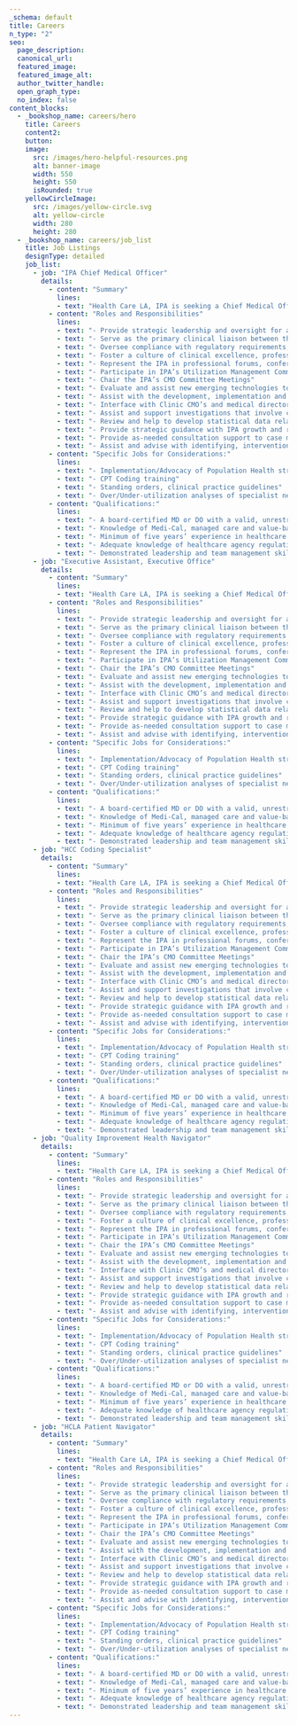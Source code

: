 ```yaml
---
_schema: default
title: Careers
n_type: "2"
seo:
  page_description:
  canonical_url:
  featured_image:
  featured_image_alt:
  author_twitter_handle:
  open_graph_type:
  no_index: false
content_blocks:
  - _bookshop_name: careers/hero
    title: Careers
    content2:
    button:
    image:
      src: /images/hero-helpful-resources.png
      alt: banner-image
      width: 550
      height: 550
      isRounded: true
    yellowCircleImage:
      src: /images/yellow-circle.svg
      alt: yellow-circle
      width: 280
      height: 280
  - _bookshop_name: careers/job_list
    title: Job Listings
    designType: detailed
    job_list:
      - job: "IPA Chief Medical Officer"
        details:
          - content: "Summary"
            lines:
            - text: "Health Care LA, IPA is seeking a Chief Medical Officer (CMO). Reporting directly to the CEO, the CMO will serve as a pivotal leader overseeing all medical aspects of the IPA, including oversight of HCLA’s Management Services Organization (MSO), to help the IPA meet all the regulatory and compliance requirements. The CMO will spearhead initiatives to enhance the performance and quality of care provided by our network of providers, collaborating closely with HCLA’s Health Centers’ CMOs and specialists. The CMO will be instrumental in establishing and fostering relationships with external stakeholders, advocacy groups, and health plan partners. As the physician champion of the IPA, the CMO will play a pivotal role in driving innovation, quality improvement, and strategic growth initiatives. This position offers a unique opportunity to lead transformative change in healthcare delivery within a dynamic and forward-thinking organization."
          - content: "Roles and Responsibilities"
            lines:
            - text: "- Provide strategic leadership and oversight for all medical aspects of the IPA, including MSO’s delegated responsibilities, including utilization management decisions and policies"
            - text: "- Serve as the primary clinical liaison between the IPA and the MSO, external stakeholders, health plan partners, fostering collaborative clinical relationships and strategic partnerships"
            - text: "- Oversee compliance with regulatory requirements, accreditation standards, and quality improvement initiatives, ensuring adherence to industry best practices and established guidelines"
            - text: "- Foster a culture of clinical excellence, professional development, and continuous learning among IPA’s providers to enhance the quality, efficiency, and effectiveness of care delivery across the network"
            - text: "- Represent the IPA in professional forums, conferences, and industry events, advocating for the organization’s interests and promoting its reputation as a leader in healthcare delivery innovation and excellence"
            - text: "- Participate in IPA’s Utilization Management Committee and Credentialing Committee meetings"
            - text: "- Chair the IPA’s CMO Committee Meetings"
            - text: "- Evaluate and assist new emerging technologies to be implemented within the IPA"
            - text: "- Assist with the development, implementation and regular review of safety initiatives, practice protocols for emerging chronic conditions, patient care policies, and organizational policies based on evidenced based medicine, best practices, and industry standards."
            - text: "- Interface with Clinic CMO’s and medical directors to develop and maintain standards of professional expectations and performance for medical and clinical staff"
            - text: "- Assist and support investigations that involve compliance, grievances, and potential quality incidence cases. (Chart reviews, audit related findings)"
            - text: "- Review and help to develop statistical data related to patient care and patient outcomes, to continually improve medical practices"
            - text: "- Provide strategic guidance with IPA growth and retainment of population in all major spaces (Medi-Cal, commercial, Medicare), as well as special vulnerable populations of focus"
            - text: "- Provide as-needed consultation support to case management for complex patient cases."
            - text: "- Assist and advise with identifying, intervention, and resolution of cases of fraud, waste, and abuse."
          - content: "Specific Jobs for Considerations:"
            lines:
            - text: "- Implementation/Advocacy of Population Health strategies (risk stratification, empanelment, etc.)"
            - text: "- CPT Coding training"
            - text: "- Standing orders, clinical practice guidelines"
            - text: "- Over/Under-utilization analyses of specialist network providers"
          - content: "Qualifications:"
            lines:
            - text: "- A board-certified MD or DO with a valid, unrestricted California State medical license."
            - text: "- Knowledge of Medi-Cal, managed care and value-based reimbursement models preferred."
            - text: "- Minimum of five years’ experience in healthcare management required, preferably in an FQHC setting."
            - text: "- Adequate knowledge of healthcare agency regulations and standards."
            - text: "- Demonstrated leadership and team management skills."
      - job: "Executive Assistant, Executive Office"
        details:
          - content: "Summary"
            lines:
            - text: "Health Care LA, IPA is seeking a Chief Medical Officer (CMO). Reporting directly to the CEO, the CMO will serve as a pivotal leader overseeing all medical aspects of the IPA, including oversight of HCLA’s Management Services Organization (MSO), to help the IPA meet all the regulatory and compliance requirements. The CMO will spearhead initiatives to enhance the performance and quality of care provided by our network of providers, collaborating closely with HCLA’s Health Centers’ CMOs and specialists. The CMO will be instrumental in establishing and fostering relationships with external stakeholders, advocacy groups, and health plan partners. As the physician champion of the IPA, the CMO will play a pivotal role in driving innovation, quality improvement, and strategic growth initiatives. This position offers a unique opportunity to lead transformative change in healthcare delivery within a dynamic and forward-thinking organization."
          - content: "Roles and Responsibilities"
            lines:
            - text: "- Provide strategic leadership and oversight for all medical aspects of the IPA, including MSO’s delegated responsibilities, including utilization management decisions and policies"
            - text: "- Serve as the primary clinical liaison between the IPA and the MSO, external stakeholders, health plan partners, fostering collaborative clinical relationships and strategic partnerships"
            - text: "- Oversee compliance with regulatory requirements, accreditation standards, and quality improvement initiatives, ensuring adherence to industry best practices and established guidelines"
            - text: "- Foster a culture of clinical excellence, professional development, and continuous learning among IPA’s providers to enhance the quality, efficiency, and effectiveness of care delivery across the network"
            - text: "- Represent the IPA in professional forums, conferences, and industry events, advocating for the organization’s interests and promoting its reputation as a leader in healthcare delivery innovation and excellence"
            - text: "- Participate in IPA’s Utilization Management Committee and Credentialing Committee meetings"
            - text: "- Chair the IPA’s CMO Committee Meetings"
            - text: "- Evaluate and assist new emerging technologies to be implemented within the IPA"
            - text: "- Assist with the development, implementation and regular review of safety initiatives, practice protocols for emerging chronic conditions, patient care policies, and organizational policies based on evidenced based medicine, best practices, and industry standards."
            - text: "- Interface with Clinic CMO’s and medical directors to develop and maintain standards of professional expectations and performance for medical and clinical staff"
            - text: "- Assist and support investigations that involve compliance, grievances, and potential quality incidence cases. (Chart reviews, audit related findings)"
            - text: "- Review and help to develop statistical data related to patient care and patient outcomes, to continually improve medical practices"
            - text: "- Provide strategic guidance with IPA growth and retainment of population in all major spaces (Medi-Cal, commercial, Medicare), as well as special vulnerable populations of focus"
            - text: "- Provide as-needed consultation support to case management for complex patient cases."
            - text: "- Assist and advise with identifying, intervention, and resolution of cases of fraud, waste, and abuse."
          - content: "Specific Jobs for Considerations:"
            lines:
            - text: "- Implementation/Advocacy of Population Health strategies (risk stratification, empanelment, etc.)"
            - text: "- CPT Coding training"
            - text: "- Standing orders, clinical practice guidelines"
            - text: "- Over/Under-utilization analyses of specialist network providers"
          - content: "Qualifications:"
            lines:
            - text: "- A board-certified MD or DO with a valid, unrestricted California State medical license."
            - text: "- Knowledge of Medi-Cal, managed care and value-based reimbursement models preferred."
            - text: "- Minimum of five years’ experience in healthcare management required, preferably in an FQHC setting."
            - text: "- Adequate knowledge of healthcare agency regulations and standards."
            - text: "- Demonstrated leadership and team management skills."
      - job: "HCC Coding Specialist"
        details:
          - content: "Summary"
            lines:
            - text: "Health Care LA, IPA is seeking a Chief Medical Officer (CMO). Reporting directly to the CEO, the CMO will serve as a pivotal leader overseeing all medical aspects of the IPA, including oversight of HCLA’s Management Services Organization (MSO), to help the IPA meet all the regulatory and compliance requirements. The CMO will spearhead initiatives to enhance the performance and quality of care provided by our network of providers, collaborating closely with HCLA’s Health Centers’ CMOs and specialists. The CMO will be instrumental in establishing and fostering relationships with external stakeholders, advocacy groups, and health plan partners. As the physician champion of the IPA, the CMO will play a pivotal role in driving innovation, quality improvement, and strategic growth initiatives. This position offers a unique opportunity to lead transformative change in healthcare delivery within a dynamic and forward-thinking organization."
          - content: "Roles and Responsibilities"
            lines:
            - text: "- Provide strategic leadership and oversight for all medical aspects of the IPA, including MSO’s delegated responsibilities, including utilization management decisions and policies"
            - text: "- Serve as the primary clinical liaison between the IPA and the MSO, external stakeholders, health plan partners, fostering collaborative clinical relationships and strategic partnerships"
            - text: "- Oversee compliance with regulatory requirements, accreditation standards, and quality improvement initiatives, ensuring adherence to industry best practices and established guidelines"
            - text: "- Foster a culture of clinical excellence, professional development, and continuous learning among IPA’s providers to enhance the quality, efficiency, and effectiveness of care delivery across the network"
            - text: "- Represent the IPA in professional forums, conferences, and industry events, advocating for the organization’s interests and promoting its reputation as a leader in healthcare delivery innovation and excellence"
            - text: "- Participate in IPA’s Utilization Management Committee and Credentialing Committee meetings"
            - text: "- Chair the IPA’s CMO Committee Meetings"
            - text: "- Evaluate and assist new emerging technologies to be implemented within the IPA"
            - text: "- Assist with the development, implementation and regular review of safety initiatives, practice protocols for emerging chronic conditions, patient care policies, and organizational policies based on evidenced based medicine, best practices, and industry standards."
            - text: "- Interface with Clinic CMO’s and medical directors to develop and maintain standards of professional expectations and performance for medical and clinical staff"
            - text: "- Assist and support investigations that involve compliance, grievances, and potential quality incidence cases. (Chart reviews, audit related findings)"
            - text: "- Review and help to develop statistical data related to patient care and patient outcomes, to continually improve medical practices"
            - text: "- Provide strategic guidance with IPA growth and retainment of population in all major spaces (Medi-Cal, commercial, Medicare), as well as special vulnerable populations of focus"
            - text: "- Provide as-needed consultation support to case management for complex patient cases."
            - text: "- Assist and advise with identifying, intervention, and resolution of cases of fraud, waste, and abuse."
          - content: "Specific Jobs for Considerations:"
            lines:
            - text: "- Implementation/Advocacy of Population Health strategies (risk stratification, empanelment, etc.)"
            - text: "- CPT Coding training"
            - text: "- Standing orders, clinical practice guidelines"
            - text: "- Over/Under-utilization analyses of specialist network providers"
          - content: "Qualifications:"
            lines:
            - text: "- A board-certified MD or DO with a valid, unrestricted California State medical license."
            - text: "- Knowledge of Medi-Cal, managed care and value-based reimbursement models preferred."
            - text: "- Minimum of five years’ experience in healthcare management required, preferably in an FQHC setting."
            - text: "- Adequate knowledge of healthcare agency regulations and standards."
            - text: "- Demonstrated leadership and team management skills."
      - job: "Quality Improvement Health Navigator"
        details:
          - content: "Summary"
            lines:
            - text: "Health Care LA, IPA is seeking a Chief Medical Officer (CMO). Reporting directly to the CEO, the CMO will serve as a pivotal leader overseeing all medical aspects of the IPA, including oversight of HCLA’s Management Services Organization (MSO), to help the IPA meet all the regulatory and compliance requirements. The CMO will spearhead initiatives to enhance the performance and quality of care provided by our network of providers, collaborating closely with HCLA’s Health Centers’ CMOs and specialists. The CMO will be instrumental in establishing and fostering relationships with external stakeholders, advocacy groups, and health plan partners. As the physician champion of the IPA, the CMO will play a pivotal role in driving innovation, quality improvement, and strategic growth initiatives. This position offers a unique opportunity to lead transformative change in healthcare delivery within a dynamic and forward-thinking organization."
          - content: "Roles and Responsibilities"
            lines:
            - text: "- Provide strategic leadership and oversight for all medical aspects of the IPA, including MSO’s delegated responsibilities, including utilization management decisions and policies"
            - text: "- Serve as the primary clinical liaison between the IPA and the MSO, external stakeholders, health plan partners, fostering collaborative clinical relationships and strategic partnerships"
            - text: "- Oversee compliance with regulatory requirements, accreditation standards, and quality improvement initiatives, ensuring adherence to industry best practices and established guidelines"
            - text: "- Foster a culture of clinical excellence, professional development, and continuous learning among IPA’s providers to enhance the quality, efficiency, and effectiveness of care delivery across the network"
            - text: "- Represent the IPA in professional forums, conferences, and industry events, advocating for the organization’s interests and promoting its reputation as a leader in healthcare delivery innovation and excellence"
            - text: "- Participate in IPA’s Utilization Management Committee and Credentialing Committee meetings"
            - text: "- Chair the IPA’s CMO Committee Meetings"
            - text: "- Evaluate and assist new emerging technologies to be implemented within the IPA"
            - text: "- Assist with the development, implementation and regular review of safety initiatives, practice protocols for emerging chronic conditions, patient care policies, and organizational policies based on evidenced based medicine, best practices, and industry standards."
            - text: "- Interface with Clinic CMO’s and medical directors to develop and maintain standards of professional expectations and performance for medical and clinical staff"
            - text: "- Assist and support investigations that involve compliance, grievances, and potential quality incidence cases. (Chart reviews, audit related findings)"
            - text: "- Review and help to develop statistical data related to patient care and patient outcomes, to continually improve medical practices"
            - text: "- Provide strategic guidance with IPA growth and retainment of population in all major spaces (Medi-Cal, commercial, Medicare), as well as special vulnerable populations of focus"
            - text: "- Provide as-needed consultation support to case management for complex patient cases."
            - text: "- Assist and advise with identifying, intervention, and resolution of cases of fraud, waste, and abuse."
          - content: "Specific Jobs for Considerations:"
            lines:
            - text: "- Implementation/Advocacy of Population Health strategies (risk stratification, empanelment, etc.)"
            - text: "- CPT Coding training"
            - text: "- Standing orders, clinical practice guidelines"
            - text: "- Over/Under-utilization analyses of specialist network providers"
          - content: "Qualifications:"
            lines:
            - text: "- A board-certified MD or DO with a valid, unrestricted California State medical license."
            - text: "- Knowledge of Medi-Cal, managed care and value-based reimbursement models preferred."
            - text: "- Minimum of five years’ experience in healthcare management required, preferably in an FQHC setting."
            - text: "- Adequate knowledge of healthcare agency regulations and standards."
            - text: "- Demonstrated leadership and team management skills."
      - job: "HCLA Patient Navigator"
        details:
          - content: "Summary"
            lines:
            - text: "Health Care LA, IPA is seeking a Chief Medical Officer (CMO). Reporting directly to the CEO, the CMO will serve as a pivotal leader overseeing all medical aspects of the IPA, including oversight of HCLA’s Management Services Organization (MSO), to help the IPA meet all the regulatory and compliance requirements. The CMO will spearhead initiatives to enhance the performance and quality of care provided by our network of providers, collaborating closely with HCLA’s Health Centers’ CMOs and specialists. The CMO will be instrumental in establishing and fostering relationships with external stakeholders, advocacy groups, and health plan partners. As the physician champion of the IPA, the CMO will play a pivotal role in driving innovation, quality improvement, and strategic growth initiatives. This position offers a unique opportunity to lead transformative change in healthcare delivery within a dynamic and forward-thinking organization."
          - content: "Roles and Responsibilities"
            lines:
            - text: "- Provide strategic leadership and oversight for all medical aspects of the IPA, including MSO’s delegated responsibilities, including utilization management decisions and policies"
            - text: "- Serve as the primary clinical liaison between the IPA and the MSO, external stakeholders, health plan partners, fostering collaborative clinical relationships and strategic partnerships"
            - text: "- Oversee compliance with regulatory requirements, accreditation standards, and quality improvement initiatives, ensuring adherence to industry best practices and established guidelines"
            - text: "- Foster a culture of clinical excellence, professional development, and continuous learning among IPA’s providers to enhance the quality, efficiency, and effectiveness of care delivery across the network"
            - text: "- Represent the IPA in professional forums, conferences, and industry events, advocating for the organization’s interests and promoting its reputation as a leader in healthcare delivery innovation and excellence"
            - text: "- Participate in IPA’s Utilization Management Committee and Credentialing Committee meetings"
            - text: "- Chair the IPA’s CMO Committee Meetings"
            - text: "- Evaluate and assist new emerging technologies to be implemented within the IPA"
            - text: "- Assist with the development, implementation and regular review of safety initiatives, practice protocols for emerging chronic conditions, patient care policies, and organizational policies based on evidenced based medicine, best practices, and industry standards."
            - text: "- Interface with Clinic CMO’s and medical directors to develop and maintain standards of professional expectations and performance for medical and clinical staff"
            - text: "- Assist and support investigations that involve compliance, grievances, and potential quality incidence cases. (Chart reviews, audit related findings)"
            - text: "- Review and help to develop statistical data related to patient care and patient outcomes, to continually improve medical practices"
            - text: "- Provide strategic guidance with IPA growth and retainment of population in all major spaces (Medi-Cal, commercial, Medicare), as well as special vulnerable populations of focus"
            - text: "- Provide as-needed consultation support to case management for complex patient cases."
            - text: "- Assist and advise with identifying, intervention, and resolution of cases of fraud, waste, and abuse."
          - content: "Specific Jobs for Considerations:"
            lines:
            - text: "- Implementation/Advocacy of Population Health strategies (risk stratification, empanelment, etc.)"
            - text: "- CPT Coding training"
            - text: "- Standing orders, clinical practice guidelines"
            - text: "- Over/Under-utilization analyses of specialist network providers"
          - content: "Qualifications:"
            lines:
            - text: "- A board-certified MD or DO with a valid, unrestricted California State medical license."
            - text: "- Knowledge of Medi-Cal, managed care and value-based reimbursement models preferred."
            - text: "- Minimum of five years’ experience in healthcare management required, preferably in an FQHC setting."
            - text: "- Adequate knowledge of healthcare agency regulations and standards."
            - text: "- Demonstrated leadership and team management skills."
---
```

